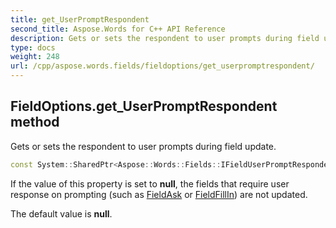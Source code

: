 ```yaml
---
title: get_UserPromptRespondent
second_title: Aspose.Words for C++ API Reference
description: Gets or sets the respondent to user prompts during field update. 
type: docs
weight: 248
url: /cpp/aspose.words.fields/fieldoptions/get_userpromptrespondent/
---
```

## FieldOptions.get_UserPromptRespondent method


Gets or sets the respondent to user prompts during field update.

```cpp
const System::SharedPtr<Aspose::Words::Fields::IFieldUserPromptRespondent> & Aspose::Words::Fields::FieldOptions::get_UserPromptRespondent() const
```


If the value of this property is set to **null**, the fields that require user response on prompting (such as [FieldAsk](../../fieldask/) or [FieldFillIn](../../fieldfillin/)) are not updated.

The default value is **null**. 
